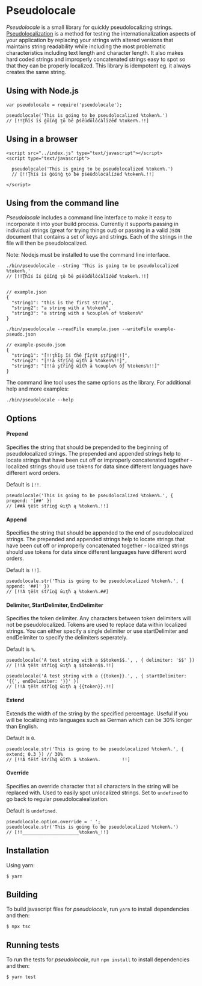 # Pseudolocale

_Pseudolocale_ is a small library for quickly pseudolocalizing strings. [Pseudolocalization](http://en.wikipedia.org/wiki/Pseudolocalealization) is a method for testing the internationalization aspects of your application by replacing your strings with altered versions that maintains string readability while including the most problematic characteristics including text length and character length. It also makes hard coded strings and improperly concatenated strings easy to spot so that they can be properly localized. This library is idempotent eg. it always creates the same string.

## Using with Node.js

    var pseudolocale = require('pseudolocale');

    pseudolocale('This is going to be pseudolocalized %token%.')
    // [!!Ţĥĩś ĩś ĝōĩńĝ ţō ƀē ƥśēũďōĺōćàĺĩźēď %token%.!!]

## Using in a browser

    <script src="../index.js" type="text/javascript"></script>
    <script type="text/javascript">

      pseudolocale('This is going to be pseudolocalized %token%.')
      // [!!Ţĥĩś ĩś ĝōĩńĝ ţō ƀē ƥśēũďōĺōćàĺĩźēď %token%.!!]

    </script>

## Using from the command line

_Pseudolocale_ includes a command line interface to make it easy to incorporate it into your build process. Currently it supports passing in individual strings (great for trying things out) or passing in a valid `JSON` document that contains a set of keys and strings. Each of the strings in the file will then be pseudolocalized.

Note: Nodejs must be installed to use the command line interface.

    ./bin/pseudolocale --string 'This is going to be pseudolocalized %token%.'
    // [!!Ţĥĩś ĩś ĝōĩńĝ ţō ƀē ƥśēũďōĺōćàĺĩźēď %token%.!!]


    // example.json
    {
      "string1": "this is the first string",
      "string2": "a string with a %token%",
      "string3": "a string with a %couple% of %tokens%"
    }

    ./bin/pseudolocale --readFile example.json --writeFile example-pseudo.json

    // example-pseudo.json
    {
      "string1": "[!!ţĥĩş ĭś ťĥě ƒĩŗśŧ şţřįƞĝ!!]",
      "string2": "[!!ȁ ŝťŗĩňğ ŵįťĥ ã %token%!!]",
      "string3": "[!!ȃ şťřīňğ ŵĩťħ ä %couple% ŏƒ %tokens%!!]"
    }

The command line tool uses the same options as the library. For additional help and more examples:

    ./bin/pseudolocale --help

## Options

#### Prepend

Specifies the string that should be prepended to the beginning of pseudolocalized strings. The prepended and appended strings help to locate strings that have been cut off or improperly concatenated together - localized strings should use tokens for data since different languages have different word orders.

Default is `[!!`.

    pseudolocale('This is going to be pseudolocalized %token%.', { prepend: '[##' })
    // [##Á ţȇšŧ śťřīņğ ŵıţħ ą %token%.!!]

#### Append

Specifies the string that should be appended to the end of pseudolocalized strings. The prepended and appended strings help to locate strings that have been cut off or improperly concatenated together - localized strings should use tokens for data since different languages have different word orders.

Default is `!!]`.

    pseudolocale.str('This is going to be pseudolocalized %token%.', { append: '##]' })
    // [!!Á ţȇšŧ śťřīņğ ŵıţħ ą %token%.##]

#### Delimiter, StartDelimiter, EndDelimiter

Specifies the token delimiter. Any characters between token delimiters will not be pseudolocalized. Tokens are used to replace data within localized strings. You can either specify a single delimiter or use startDelimiter and endDelimiter to specify the delimiters seperately.

Default is `%`.

    pseudolocale('A test string with a $$token$$.', , { delimiter: '$$' })
    // [!!Á ţȇšŧ śťřīņğ ŵıţħ ą $$token$$.!!]

    pseudolocale('A test string with a {{token}}.', , { startDelimiter: '{{', endDelimiter: '}}' })
    // [!!Á ţȇšŧ śťřīņğ ŵıţħ ą {{token}}.!!]

#### Extend

Extends the width of the string by the specified percentage. Useful if you will be localizing into languages such as German which can be 30% longer than English.

Default is `0`.

    pseudolocale.str('This is going to be pseudolocalized %token%.', { extend: 0.3 }) // 30%
    // [!!Ȃ ťēšť ŝťŕĩŉğ ŵĩťħ â %token%.        !!]


#### Override

Specifies an override character that all characters in the string will be replaced with. Used to easily spot unlocalized strings. Set to `undefined` to go back to regular pseudolocalealization.

Default is `undefined`.

    pseudolocale.option.override = '_';
    pseudolocale.str('This is going to be pseudolocalized %token%.')
    // [!!_____________________%token%_!!]

## Installation
Using yarn:

    $ yarn

## Building

To build javascript files for _pseudolocale_, run `yarn` to install dependencies and then:

    $ npx tsc

## Running tests

To run the tests for _pseudolocale_, run `npm install` to install dependencies and then:

    $ yarn test
